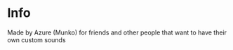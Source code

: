 # Info
Made by Azure (Munko) for friends and other people that want to have their own custom sounds
